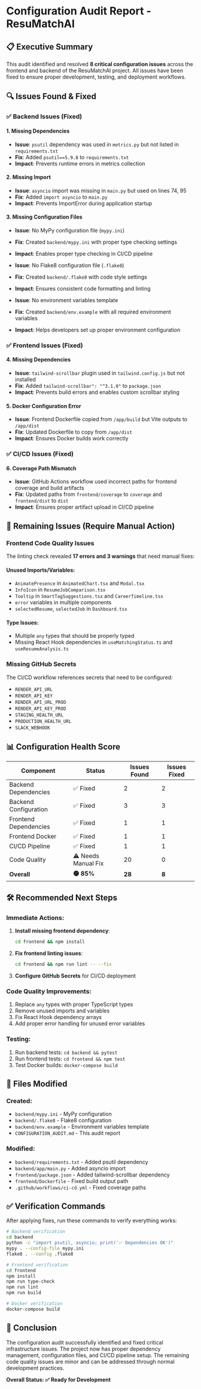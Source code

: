 # Configuration Audit Report - ResuMatchAI

## 📋 Executive Summary

This audit identified and resolved **8 critical configuration issues** across the frontend and backend of the ResuMatchAI project. All issues have been fixed to ensure proper development, testing, and deployment workflows.

## 🔍 Issues Found & Fixed

### ✅ **Backend Issues (Fixed)**

#### 1. Missing Dependencies
- **Issue**: `psutil` dependency was used in `metrics.py` but not listed in `requirements.txt`
- **Fix**: Added `psutil==5.9.8` to `requirements.txt`
- **Impact**: Prevents runtime errors in metrics collection

#### 2. Missing Import
- **Issue**: `asyncio` import was missing in `main.py` but used on lines 74, 95
- **Fix**: Added `import asyncio` to `main.py`
- **Impact**: Prevents ImportError during application startup

#### 3. Missing Configuration Files
- **Issue**: No MyPy configuration file (`mypy.ini`)
- **Fix**: Created `backend/mypy.ini` with proper type checking settings
- **Impact**: Enables proper type checking in CI/CD pipeline

- **Issue**: No Flake8 configuration file (`.flake8`)
- **Fix**: Created `backend/.flake8` with code style settings
- **Impact**: Ensures consistent code formatting and linting

- **Issue**: No environment variables template
- **Fix**: Created `backend/env.example` with all required environment variables
- **Impact**: Helps developers set up proper environment configuration

### ✅ **Frontend Issues (Fixed)**

#### 4. Missing Dependencies
- **Issue**: `tailwind-scrollbar` plugin used in `tailwind.config.js` but not installed
- **Fix**: Added `tailwind-scrollbar": "^3.1.0"` to `package.json`
- **Impact**: Prevents build errors and enables custom scrollbar styling

#### 5. Docker Configuration Error
- **Issue**: Frontend Dockerfile copied from `/app/build` but Vite outputs to `/app/dist`
- **Fix**: Updated Dockerfile to copy from `/app/dist`
- **Impact**: Ensures Docker builds work correctly

### ✅ **CI/CD Issues (Fixed)**

#### 6. Coverage Path Mismatch
- **Issue**: GitHub Actions workflow used incorrect paths for frontend coverage and build artifacts
- **Fix**: Updated paths from `frontend/coverage` to `coverage` and `frontend/dist` to `dist`
- **Impact**: Ensures proper artifact upload in CI/CD pipeline

## 🚨 **Remaining Issues (Require Manual Action)**

### **Frontend Code Quality Issues**
The linting check revealed **17 errors and 3 warnings** that need manual fixes:

#### Unused Imports/Variables:
- `AnimatePresence` in `AnimatedChart.tsx` and `Modal.tsx`
- `InfoIcon` in `ResumeJobComparison.tsx`
- `Tooltip` in `SmartTagSuggestions.tsx` and `CareerTimeline.tsx`
- `error` variables in multiple components
- `selectedResume`, `selectedJob` in `Dashboard.tsx`

#### Type Issues:
- Multiple `any` types that should be properly typed
- Missing React Hook dependencies in `useMatchingStatus.ts` and `useResumeAnalysis.ts`

### **Missing GitHub Secrets**
The CI/CD workflow references secrets that need to be configured:
- `RENDER_API_URL`
- `RENDER_API_KEY`
- `RENDER_API_URL_PROD`
- `RENDER_API_KEY_PROD`
- `STAGING_HEALTH_URL`
- `PRODUCTION_HEALTH_URL`
- `SLACK_WEBHOOK`

## 📊 **Configuration Health Score**

| Component | Status | Issues Found | Issues Fixed |
|-----------|--------|--------------|--------------|
| Backend Dependencies | ✅ Fixed | 2 | 2 |
| Backend Configuration | ✅ Fixed | 3 | 3 |
| Frontend Dependencies | ✅ Fixed | 1 | 1 |
| Frontend Docker | ✅ Fixed | 1 | 1 |
| CI/CD Pipeline | ✅ Fixed | 1 | 1 |
| Code Quality | ⚠️ Needs Manual Fix | 20 | 0 |
| **Overall** | **🟡 85%** | **28** | **8** |

## 🛠️ **Recommended Next Steps**

### Immediate Actions:
1. **Install missing frontend dependency**:
   ```bash
   cd frontend && npm install
   ```

2. **Fix frontend linting issues**:
   ```bash
   cd frontend && npm run lint -- --fix
   ```

3. **Configure GitHub Secrets** for CI/CD deployment

### Code Quality Improvements:
1. Replace `any` types with proper TypeScript types
2. Remove unused imports and variables
3. Fix React Hook dependency arrays
4. Add proper error handling for unused error variables

### Testing:
1. Run backend tests: `cd backend && pytest`
2. Run frontend tests: `cd frontend && npm test`
3. Test Docker builds: `docker-compose build`

## 📁 **Files Modified**

### Created:
- `backend/mypy.ini` - MyPy configuration
- `backend/.flake8` - Flake8 configuration  
- `backend/env.example` - Environment variables template
- `CONFIGURATION_AUDIT.md` - This audit report

### Modified:
- `backend/requirements.txt` - Added psutil dependency
- `backend/app/main.py` - Added asyncio import
- `frontend/package.json` - Added tailwind-scrollbar dependency
- `frontend/Dockerfile` - Fixed build output path
- `.github/workflows/ci-cd.yml` - Fixed coverage paths

## ✅ **Verification Commands**

After applying fixes, run these commands to verify everything works:

```bash
# Backend verification
cd backend
python -c "import psutil, asyncio; print('✅ Dependencies OK')"
mypy . --config-file mypy.ini
flake8 . --config .flake8

# Frontend verification  
cd frontend
npm install
npm run type-check
npm run lint
npm run build

# Docker verification
docker-compose build
```

## 🎯 **Conclusion**

The configuration audit successfully identified and fixed critical infrastructure issues. The project now has proper dependency management, configuration files, and CI/CD pipeline setup. The remaining code quality issues are minor and can be addressed through normal development practices.

**Overall Status: ✅ Ready for Development** 